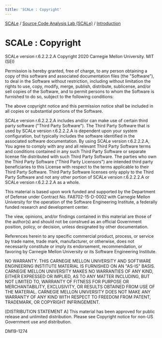 ```yaml
---
title: 'SCALe : Copyright'
---
```

 [SCALe](index.md) / [Source Code Analysis Lab (SCALe)](Welcome.md) / [Introduction](Introduction.md)

SCALe : Copyright
=================

SCALe version r.6.2.2.2.A
Copyright 2020 Carnegie Mellon University.
MIT (SEI)

Permission is hereby granted, free of charge, to any person obtaining
a copy of this software and associated documentation files (the
"Software"), to deal in the Software without restriction, including
without limitation the rights to use, copy, modify, merge, publish,
distribute, sublicense, and/or sell copies of the Software, and to
permit persons to whom the Software is furnished to do so, subject to
the following conditions:

The above copyright notice and this permission notice shall be
included in all copies or substantial portions of the Software.

SCALe version r.6.2.2.2.A includes and/or can make use of
certain third party software ("Third Party Software"). The Third Party
Software that is used by SCALe version r.6.2.2.2.A is dependent
upon your system configuration, but typically includes the software
identified in the associated software documentation. By using SCALe
version r.6.2.2.2.A, You agree to comply with any and all
relevant Third Party Software terms and conditions contained in any
such Third Party Software or separate license file distributed with
such Third Party Software. The parties who own the Third Party
Software ("Third Party Licensors") are intended third party
beneficiaries to this License with respect to the terms applicable to
their Third Party Software. Third Party Software licenses only apply
to the Third Party Software and not any other portion of SCALe version
r.6.2.2.2.A or SCALe version r.6.2.2.2.A as a whole.

This material is based upon work funded and supported by the
Department of Defense under Contract No. FA8702-15-D-0002 with
Carnegie Mellon University for the operation of the Software
Engineering Institute, a federally funded research and development
center.

The view, opinions, and/or findings contained in this material are
those of the author(s) and should not be construed as an official
Government position, policy, or decision, unless designated by other
documentation.

References herein to any specific commercial product, process, or
service by trade name, trade mark, manufacturer, or otherwise, does
not necessarily constitute or imply its endorsement, recommendation,
or favoring by Carnegie Mellon University or its Software Engineering
Institute.

NO WARRANTY. THIS CARNEGIE MELLON UNIVERSITY AND SOFTWARE ENGINEERING
INSTITUTE MATERIAL IS FURNISHED ON AN "AS-IS" BASIS. CARNEGIE MELLON
UNIVERSITY MAKES NO WARRANTIES OF ANY KIND, EITHER EXPRESSED OR
IMPLIED, AS TO ANY MATTER INCLUDING, BUT NOT LIMITED TO, WARRANTY OF
FITNESS FOR PURPOSE OR MERCHANTABILITY, EXCLUSIVITY, OR RESULTS
OBTAINED FROM USE OF THE MATERIAL. CARNEGIE MELLON UNIVERSITY DOES NOT
MAKE ANY WARRANTY OF ANY KIND WITH RESPECT TO FREEDOM FROM PATENT,
TRADEMARK, OR COPYRIGHT INFRINGEMENT.

[DISTRIBUTION STATEMENT A] This material has been approved for public
release and unlimited distribution.  Please see Copyright notice for
non-US Government use and distribution.

DM19-1274

